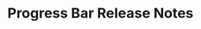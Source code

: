 <!-- Release notes authoring guidelines: http://keepachangelog.com/ -->

# Progress Bar Release Notes

<!-- ## [Unreleased] -->

<!--## [VERSION] - [RELEASE_DATE]-->
